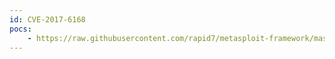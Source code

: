 ```yaml
---
id: CVE-2017-6168
pocs:
    - https://raw.githubusercontent.com/rapid7/metasploit-framework/master/modules/auxiliary/scanner/ssl/bleichenbacher_oracle.py
---
```

